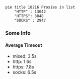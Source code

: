 
```mermaid
pie title 18216 Proxies in list
    "HTTP" : 13642
    "HTTPS": 3048
    "SOCKS" : 2947
```

### Some Info
#### Average Timeout

- mixed: 3.5s
- http: 1.6s
- https: 7.8s
- socks: 6.5s